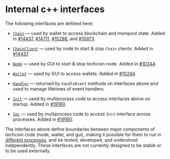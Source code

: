 # Internal c++ interfaces

The following interfaces are defined here:

* [`Chain`](chain.h) — used by wallet to access blockchain and mempool state. Added in [#14437](https://github.com/techcoin/techcoin/pull/14437), [#14711](https://github.com/techcoin/techcoin/pull/14711), [#15288](https://github.com/techcoin/techcoin/pull/15288), and [#10973](https://github.com/techcoin/techcoin/pull/10973).

* [`ChainClient`](chain.h) — used by node to start & stop `Chain` clients. Added in [#14437](https://github.com/techcoin/techcoin/pull/14437).

* [`Node`](node.h) — used by GUI to start & stop techcoin node. Added in [#10244](https://github.com/techcoin/techcoin/pull/10244).

* [`Wallet`](wallet.h) — used by GUI to access wallets. Added in [#10244](https://github.com/techcoin/techcoin/pull/10244).

* [`Handler`](handler.h) — returned by `handleEvent` methods on interfaces above and used to manage lifetimes of event handlers.

* [`Init`](init.h) — used by multiprocess code to access interfaces above on startup. Added in [#19160](https://github.com/techcoin/techcoin/pull/19160).

* [`Ipc`](ipc.h) — used by multiprocess code to access `Init` interface across processes. Added in [#19160](https://github.com/techcoin/techcoin/pull/19160).

The interfaces above define boundaries between major components of techcoin code (node, wallet, and gui), making it possible for them to run in [different processes](../../doc/multiprocess.md), and be tested, developed, and understood independently. These interfaces are not currently designed to be stable or to be used externally.
